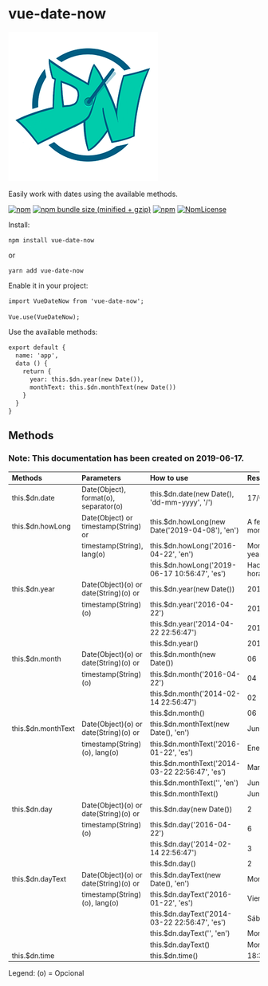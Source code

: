 # vue-date-now

![](images/Logo_DateNow_Vue-min.png)

Easily work with dates using the available methods.

[![npm](https://img.shields.io/npm/v/vue-date-now.svg)](https://www.npmjs.com/package/vue-date-now)
[![npm bundle size (minified + gzip)](https://img.shields.io/bundlephobia/minzip/react.svg)](https://www.npmjs.com/package/vue-date-now)
[![npm](https://img.shields.io/npm/dt/vue-date-now.svg)](https://www.npmjs.com/package/vue-date-now)
[![NpmLicense](https://img.shields.io/npm/l/vue-date-now.svg)](https://www.npmjs.com/package/vue-date-now)

Install:

    npm install vue-date-now

or

    yarn add vue-date-now

Enable it in your project:

    import VueDateNow from 'vue-date-now';
    
    Vue.use(VueDateNow);

Use the available methods:

    export default {
      name: 'app',
      data () {
        return {
          year: this.$dn.year(new Date()),
          monthText: this.$dn.monthText(new Date())
        }
      }
    }
    
## Methods

### Note: This documentation has been created on 2019-06-17.

| Methods              | Parameters                                 | How to use                                                     | Result                    |
|:---------------------|:-------------------------------------------|:---------------------------------------------------------------|:--------------------------|
| this.$dn.date        | Date(Object), format(o), separator(o)      | this.$dn.date(new Date(), 'dd-mm-yyyy', '/')                   | 17/06/2019                |
| this.$dn.howLong     | Date(Object) or timestamp(String) or       | this.$dn.howLong(new Date('2019-04-08'), 'en')                 | A few months ago          |
|                      | timestamp(String), lang(o)                 | this.$dn.howLong('2016-04-22', 'en')                           | More than a year ago      |
|                      |                                            | this.$dn.howLong('2019-06-17 10:56:47', 'es')                  | Hace unas horas           |
| this.$dn.year        | Date(Object)(o) or date(String)(o) or      | this.$dn.year(new Date())                                      | 2019                      |
|                      | timestamp(String)(o)                       | this.$dn.year('2016-04-22')                                    | 2016                      |
|                      |                                            | this.$dn.year('2014-04-22 22:56:47')                           | 2014                      |
|                      |                                            | this.$dn.year()                                                | 2019                      |
| this.$dn.month       | Date(Object)(o) or date(String)(o) or      | this.$dn.month(new Date())                                     | 06                        |
|                      | timestamp(String)(o)                       | this.$dn.month('2016-04-22')                                   | 04                        |
|                      |                                            | this.$dn.month('2014-02-14 22:56:47')                          | 02                        |
|                      |                                            | this.$dn.month()                                               | 06                        |
| this.$dn.monthText   | Date(Object)(o) or date(String)(o) or      | this.$dn.monthText(new Date(), 'en')                           | June                      |
|                      | timestamp(String)(o), lang(o)              | this.$dn.monthText('2016-01-22', 'es')                         | Enero                     |
|                      |                                            | this.$dn.monthText('2014-03-22 22:56:47', 'es')                | Marzo                     |
|                      |                                            | this.$dn.monthText('', 'en')                                   | June                      |
|                      |                                            | this.$dn.monthText()                                           | June                      |
| this.$dn.day         | Date(Object)(o) or date(String)(o) or      | this.$dn.day(new Date())                                       | 2                         |
|                      | timestamp(String)(o)                       | this.$dn.day('2016-04-22')                                     | 6                         |
|                      |                                            | this.$dn.day('2014-02-14 22:56:47')                            | 3                         |
|                      |                                            | this.$dn.day()                                                 | 2                         |
| this.$dn.dayText     | Date(Object)(o) or date(String)(o) or      | this.$dn.dayText(new Date(), 'en')                             | Monday                    |
|                      | timestamp(String)(o), lang(o)              | this.$dn.dayText('2016-01-22', 'es')                           | Viernes                   |
|                      |                                            | this.$dn.dayText('2014-03-22 22:56:47', 'es')                  | Sábado                    |
|                      |                                            | this.$dn.dayText('', 'en')                                     | Monday                    |
|                      |                                            | this.$dn.dayText()                                             | Monday                    |
| this.$dn.time        |                                            | this.$dn.time()                                                | 18:31:48                  |

Legend: (o) = Opcional

